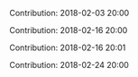 Contribution: 2018-02-03 20:00

Contribution: 2018-02-16 20:00

Contribution: 2018-02-16 20:01

Contribution: 2018-02-24 20:00

